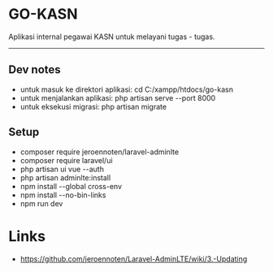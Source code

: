 # GO-KASN

Aplikasi internal pegawai KASN untuk melayani tugas - tugas.

---

## Dev notes

- untuk masuk ke direktori aplikasi: cd C:/xampp/htdocs/go-kasn
- untuk menjalankan aplikasi: php artisan serve --port 8000
- untuk eksekusi migrasi: php artisan migrate

## Setup
- composer require jeroennoten/laravel-adminlte
- composer require laravel/ui
- php artisan ui vue --auth
- php artisan adminlte:install
- npm install --global cross-env
- npm install --no-bin-links
- npm run dev

# Links
- https://github.com/jeroennoten/Laravel-AdminLTE/wiki/3.-Updating
